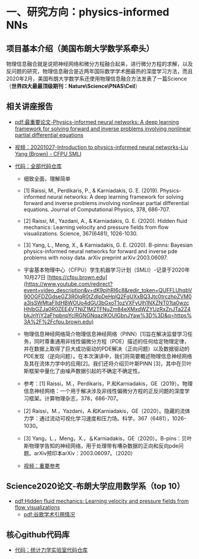 # 一、研究方向：physics-informed NNs

## 项目基本介绍（**美国布朗大学数学系牵头**）

物理信息融合就是说把神经网络和微分方程融合起来，进行微分方程的求解，以及反问题的研究，物理信息融合是近两年国际数学学术圈最热的深度学习方法，而且2020年2月，美国布朗大学数学系还使用物理信息融合方法发表了一篇Science（**世界四大最最顶级期刊：Nature\Science\PNAS\Ceil**）

##  相关讲座报告

- [pdf:最重要论文-Physics-informed neural networks: A deep learning framework for solving forward and inverse problems involving nonlinear partial differential equations](https://www.osti.gov/servlets/purl/1595805)

- [视频：20201027-Introduction to physics-informed neural networks-Liu Yang (Brown) - CFPU SMLI](https://www.youtube.com/watch?v=dK9pjhRI6c8)

- [代码：全部代码仓库](https://github.com/search?q=physics+informed)



  - 细致全面，理解简单

  - [1] Raissi, M., Perdikaris, P., & Karniadakis, G. E. (2019). Physics-informed neural networks: A deep learning framework for solving forward and inverse problems involving nonlinear partial differential equations. Journal of Computational Physics, 378, 686-707. 
  - [2] Raissi, M., Yazdani, A., & Karniadakis, G. E. (2020). Hidden fluid mechanics: Learning velocity and pressure fields from flow visualizations. Science, 367(6481), 1026-1030. 
  - [3] Yang, L., Meng, X., & Karniadakis, G. E. (2020). B-pinns: Bayesian physics-informed neural networks for forward and inverse pde problems with noisy data. arXiv preprint arXiv:2003.06097.
  - 宇宙基本物理中心（CFPU）学生机器学习计划（SMLI）-记录于2020年10月27日 [https://cfpu.brown.edu](https://www.youtube.com/redirect?event=video_description&v=dK9pjhRI6c8&redir_token=QUFFLUhqbV90OGFDZGdseGZ3R0lqR0tZdlpDeHplQ2FqUXxBQ3Jtc0trczhpZVM0a3lsSWMtaFlldHBWOUo4dGU3bGxoT1ozVXFyUlh1NXZNT01ta0wzcHhlbGZJa0R0ZEE4VTNiZ1M2TFNuZm84eXMxdWZYUzRxZnJTa2Z4bkJnYjY2aFhpbnpYclRGNGNqazlKOUlGbnJYaw%3D%3D&q=https%3A%2F%2Fcfpu.brown.edu) 
  - 物理信息神经网络简介物理信息神经网络（PINN）[1]旨在解决监督学习任务，同时尊重通用非线性偏微分方程（PDE）描述的任何给定物理定律，并在数据上取得了巨大成功驱动的PDE解决（正向问题）以及数据驱动的PDE发现（逆向问题）。在本次演讲中，我们将简要概述物理信息神经网络及其在流体力学中的应用[2]。我们还将介绍贝叶斯PINN [3]，其中在贝叶斯框架中量化了由噪声数据引起的不确定不确定性。
  - 参考：[1] Raissi，M.，Perdikaris，P.和Karniadakis，GE（2019）。物理信息神经网络：一个用于解决涉及非线性偏微分方程的正反问题的深度学习框架。计算物理杂志，378，686-707。
  - [2] Raissi，M.，Yazdani，A.和Karniadakis，GE（2020）。隐藏的流体力学：通过流动可视化学习速度和压力场。科学，367（6481），1026-1030。
  - [3] Yang，L.，Meng，X.，＆Karniadakis，GE（2020）。B-pins：贝叶斯物理学告知的神经网络，用于处理带有嘈杂数据的正向和反向pde问题。arXiv预印本arXiv：2003.06097。（2020）

  - [视频：重要参考](https://www.youtube.com/results?search_query=physics+informed)
  
  

##  Science2020论文-布朗大学应用数学系（top 10）

- [pdf:Hidden fluid mechanics: Learning velocity and pressure fields
from flow visualizations](https://www.ncbi.nlm.nih.gov/pmc/articles/PMC7219083/pdf/nihms-1581226.pdf)
  - [pdf:谷歌学术引用情况](https://scholar.google.com/scholar?hl=zh-CN&as_sdt=0%2C5&q=Hidden+fluid+mechanics%3A+Learning+velocity+and+pressure+fields+from+flow+visualizations.+Science&btnG=&lr=)


## 核心github代码库

- [代码：统计力学实验室代码仓库](https://github.com/PML-UCF)
